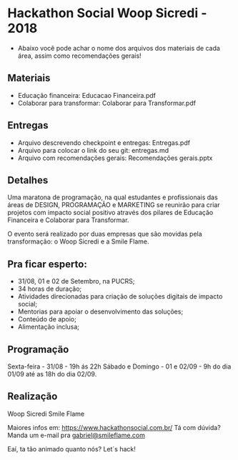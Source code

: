 # Hackathon Social Woop Sicredi - 2018

- Abaixo você pode achar o nome dos arquivos dos materiais de cada área, assim como recomendações gerais!

## Materiais
- Educação financeira: Educacao Financeira.pdf
- Colaborar para transformar: Colaborar para Transformar.pdf

## Entregas
- Arquivo descrevendo checkpoint e entregas: Entregas.pdf
- Arquivo para colocar o link do seu git: entregas.md
- Arquivo com recomendações gerais: Recomendações gerais.pptx

## Detalhes

Uma maratona de programação, na qual estudantes e profissionais das áreas de DESIGN, PROGRAMAÇÃO e MARKETING se reunirão para criar projetos com impacto social positivo através dos pilares de Educação Financeira e Colaborar para Transformar.

O evento será realizado por duas empresas que são movidas pela transformação: o Woop Sicredi e a Smile Flame.

## Pra ficar esperto:

- 31/08, 01 e 02 de Setembro, na PUCRS;
- 34 horas de duração;
- Atividades direcionadas para criação de soluções digitais de impacto social;
- Mentorias para apoiar o desenvolvimento das soluções;
- Conteúdo de apoio; 
- Alimentação inclusa;

## Programação

Sexta-feira - 31/08 - 19h ás 22h
Sábado e Domingo - 01 e 02/09 - 9h do dia 01/09 até as 18h do dia 02/09.

## Realização

Woop Sicredi
Smile Flame

Maiores infos em: https://www.hackathonsocial.com.br/
Tá com dúvida? Manda um e-mail pra gabriel@smileflame.com

Eaí, ta tão animado quanto nós? Let´s hack!
